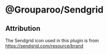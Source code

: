 # @Grouparoo/Sendgrid

## Attribution

The Sendgrid icon used in this plugin is from https://sendgrid.com/resource/brand
